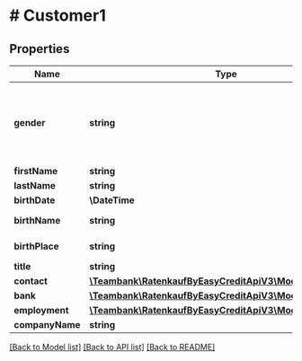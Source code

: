 # # Customer1

## Properties

Name | Type | Description | Notes
------------ | ------------- | ------------- | -------------
**gender** | **string** | MR &#x3D; HERR, MRS &#x3D; FRAU, DIVERS &#x3D; DIVERS, NO_GENDER &#x3D; OHNE | [optional]
**firstName** | **string** |  |
**lastName** | **string** |  |
**birthDate** | **\DateTime** |  | [optional]
**birthName** | **string** | Buyer birth name | [optional]
**birthPlace** | **string** | Buyer birth place | [optional]
**title** | **string** |  | [optional]
**contact** | [**\Teambank\RatenkaufByEasyCreditApiV3\Model\Contact**](Contact.md) |  |
**bank** | [**\Teambank\RatenkaufByEasyCreditApiV3\Model\Bank**](Bank.md) |  | [optional]
**employment** | [**\Teambank\RatenkaufByEasyCreditApiV3\Model\Employment**](Employment.md) |  | [optional]
**companyName** | **string** |  | [optional]

[[Back to Model list]](../../README.md#models) [[Back to API list]](../../README.md#endpoints) [[Back to README]](../../README.md)
